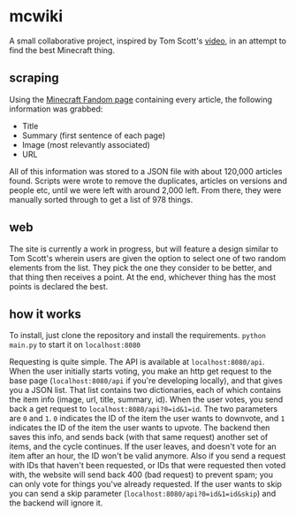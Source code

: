 
# mcwiki

A small collaborative project, inspired by Tom Scott's [video](https://www.youtube.com/watch?v=ALy6e7GbDRQ), in an attempt to find the best Minecraft thing.

## scraping

Using the [Minecraft Fandom page](https://minecraft.fandom.com/special:AllPages) containing every article, the following information was grabbed:
- Title
- Summary (first sentence of each page)
- Image (most relevantly associated)
- URL

All of this information was stored to a JSON file with about 120,000 articles found. Scripts were wrote to remove the duplicates, articles on versions and people etc, until we were left with around 2,000 left. From there, they were manually sorted through to get a list of 978 things.

## web
The site is currently a work in progress, but will feature a design similar to Tom Scott's wherein users are given the option to select one of two random elements from the list. They pick the one they consider to be better, and that thing then receives a point.
At the end, whichever thing has the most points is declared the best.

## how it works
To install, just clone the repository and install the requirements. `python main.py` to start it on `localhost:8080`

Requesting is quite simple.
The API is available at `localhost:8080/api`. When the user initially starts voting, you make an http get request to the base page (`localhost:8080/api` if you're developing locally), and that gives you a JSON list. That list contains two dictionaries, each of which contains the item info (image, url, title, summary, id). When the user votes, you send back a get request to `localhost:8080/api?0=id&1=id`. The two parameters are `0` and `1`. `0` indicates the ID of the item the user wants to downvote, and `1` indicates the ID of the item the user wants to upvote. The backend then saves this info, and sends back (with that same request) another set of items, and the cycle continues. If the user leaves, and doesn't vote for an item after an hour, the ID won't be valid anymore. Also if you send a request with IDs that haven't been requested, or IDs that were requested then voted with, the website will send back 400 (bad request) to prevent spam; you can only vote for things you've already requested. If the user wants to skip you can send a skip parameter (`localhost:8080/api?0=id&1=id&skip`) and the backend will ignore it.